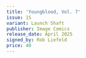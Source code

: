 ```yaml
---
title: 'Youngblood, Vol. 7'
issue: 1S
variant: Launch Shaft
publisher: Image Comics
release_date: April 2025
signed_by: Rob Liefeld
price: 40
---
```

